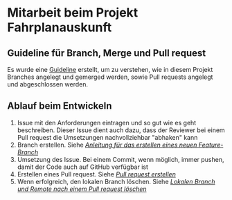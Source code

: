 # Mitarbeit beim Projekt **Fahrplanauskunft**

## Guideline für Branch, Merge und Pull request

Es wurde eine [Guideline](Dokumentation/Projekt/branching_guide.md) erstellt, um zu verstehen, wie in diesem Projekt Branches angelegt und gemerged werden, sowie Pull requests angelegt und abgeschlossen werden.

## Ablauf beim Entwickeln

1. Issue mit den Anforderungen eintragen und so gut wie es geht beschreiben. Dieser Issue dient auch dazu, dass der Reviewer bei einem Pull request die Umsetzungen nachvollziehbar "abhaken" kann
1. Branch erstellen. Siehe [*Anleitung für das erstellen eines neuen Feature-Branch*](Dokumentation/Projekt/branching_guide.md/#anleitung-f%C3%BCr-das-erstellen-eines-neuen-feature-branch)
1. Umsetzung des Issue. Bei einem Commit, wenn möglich, immer pushen, damit der Code auch auf GitHub verfügbar ist
1. Erstellen eines Pull request. Siehe [*Pull request erstellen*](Dokumentation/Projekt/branching_guide.md/#pull-request-erstellen)
1. Wenn erfolgreich, den lokalen Branch löschen. Siehe [*Lokalen Branch und Remote nach einem Pull request löschen*](Dokumentation/Projekt/branching_guide.md/#lokalen-branch-und-remote-nach-einem-pull-request-l%C3%B6schen)